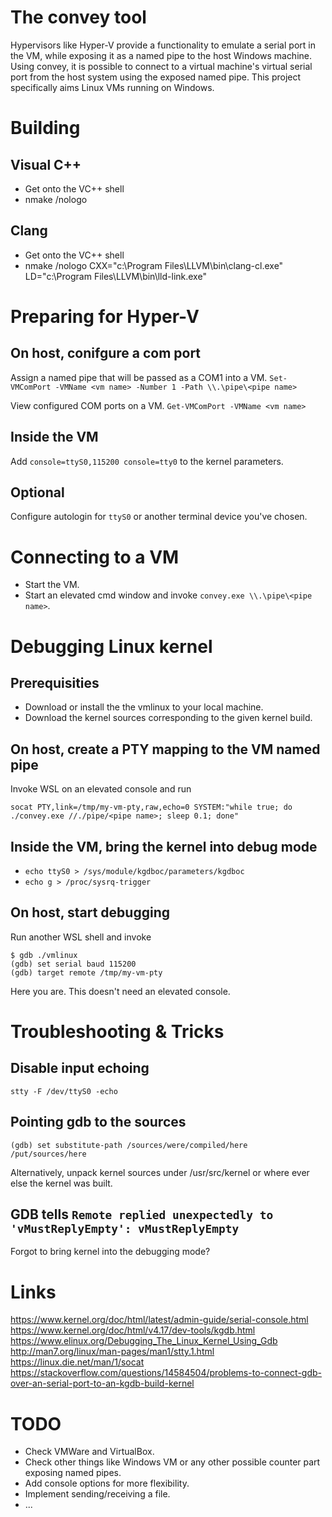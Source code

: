 # The convey tool

Hypervisors like Hyper-V provide a functionality to emulate a serial port in the VM, while exposing it as a named pipe to the host Windows machine. Using convey, it is possible to connect to a virtual machine's virtual serial port from the host system using the exposed named pipe. This project specifically aims Linux VMs running on Windows.

# Building

## Visual C++

- Get onto the VC++ shell
- nmake /nologo

## Clang

- Get onto the VC++ shell
- nmake /nologo CXX="c:\Program Files\LLVM\bin\clang-cl.exe" LD="c:\Program Files\LLVM\bin\lld-link.exe"


# Preparing for Hyper-V

## On host, conifgure a com port

Assign a named pipe that will be passed as a COM1 into a VM.
`Set-VMComPort -VMName <vm name> -Number 1 -Path \\.\pipe\<pipe name>`

View configured COM ports on a VM.
`Get-VMComPort -VMName <vm name>`

## Inside the VM

Add `console=ttyS0,115200 console=tty0` to the kernel parameters.

## Optional

Configure autologin for `ttyS0` or another terminal device you've chosen.


# Connecting to a VM

- Start the VM.
- Start an elevated cmd window and invoke `convey.exe \\.\pipe\<pipe name>`.

# Debugging Linux kernel

## Prerequisities

- Download or install the the vmlinux to your local machine.
- Download the kernel sources corresponding to the given kernel build.

## On host, create a PTY mapping to the VM named pipe

Invoke WSL on an elevated console and run

`socat PTY,link=/tmp/my-vm-pty,raw,echo=0 SYSTEM:"while true; do ./convey.exe //./pipe/<pipe name>; sleep 0.1; done"`

## Inside the VM, bring the kernel into debug mode

- `echo ttyS0 > /sys/module/kgdboc/parameters/kgdboc`
- `echo g > /proc/sysrq-trigger`

## On host, start debugging

Run another WSL shell and invoke

```
$ gdb ./vmlinux
(gdb) set serial baud 115200
(gdb) target remote /tmp/my-vm-pty
```

Here you are. This doesn't need an elevated console.


# Troubleshooting & Tricks

## Disable input echoing

`stty -F /dev/ttyS0 -echo`

## Pointing gdb to the sources

`(gdb) set substitute-path /sources/were/compiled/here /put/sources/here`

Alternatively, unpack kernel sources under /usr/src/kernel or where ever else the kernel was built. 

## GDB tells `Remote replied unexpectedly to 'vMustReplyEmpty': vMustReplyEmpty`

Forgot to bring kernel into the debugging mode?


# Links

https://www.kernel.org/doc/html/latest/admin-guide/serial-console.html
https://www.kernel.org/doc/html/v4.17/dev-tools/kgdb.html
https://www.elinux.org/Debugging_The_Linux_Kernel_Using_Gdb
http://man7.org/linux/man-pages/man1/stty.1.html
https://linux.die.net/man/1/socat
https://stackoverflow.com/questions/14584504/problems-to-connect-gdb-over-an-serial-port-to-an-kgdb-build-kernel

# TODO

- Check VMWare and VirtualBox.
- Check other things like Windows VM or any other possible counter part exposing named pipes.
- Add console options for more flexibility.
- Implement sending/receiving a file.
- ...

